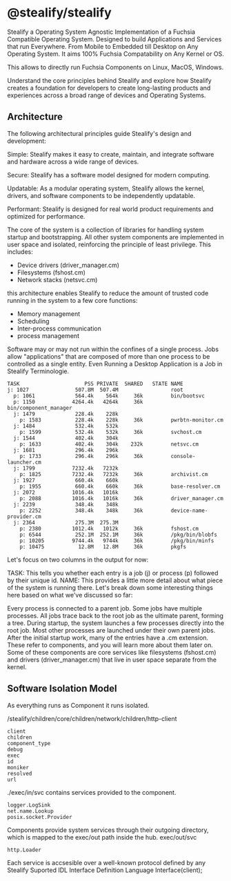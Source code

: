 # @stealify/stealify
Stealify a Operating System Agnostic Implementation of a Fuchsia Compatible Operating System. Designed to build Applications and Services that run Everywhere. From Mobile to Embedded till Desktop on Any Operating System. It aims 100% Fuchsia Compatability on Any Kernel or OS.

This allows to directly run Fuchsia Components on Linux, MacOS, Windows.

Understand the core principles behind Stealify and explore how Stealify creates a foundation for developers to create long-lasting products and experiences across a broad range of devices and Operating Systems.

## Architecture
The following architectural principles guide Stealify's design and development:

Simple: Stealify makes it easy to create, maintain, and integrate software and hardware across a wide range of devices.

Secure: Stealify has a software model designed for modern computing.

Updatable: As a modular operating system, Stealify allows the kernel, drivers, and software components to be independently updatable.

Performant: Stealify is designed for real world product requirements and optimized for performance.

The core of the system is a collection of libraries for handling system startup and bootstrapping. 
All other system components are implemented in user space and isolated, reinforcing the principle of least privilege. 
This includes:

- Device drivers (driver_manager.cm)
- Filesystems (fshost.cm)
- Network stacks (netsvc.cm)

this architecture enables Stealify to reduce the amount of trusted code running in the system to a few core functions:

- Memory management
- Scheduling
- Inter-process communication
- process management

Software may or may not run within the confines of a single process. Jobs allow "applications" that are composed of more than one process to be controlled as a single entity. Even Running a Desktop Application is a Job in Stealify Terminologie.

```
TASK                     PSS PRIVATE  SHARED   STATE NAME
j: 1027               507.8M  507.4M                 root
  p: 1061             564.4k    564k     36k         bin/bootsvc
  p: 1150            4264.4k   4264k     36k         bin/component_manager
  j: 1479             228.4k    228k
    p: 1583           228.4k    228k     36k         pwrbtn-monitor.cm
  j: 1484             532.4k    532k
    p: 1599           532.4k    532k     36k         svchost.cm
  j: 1544             402.4k    304k
    p: 1633           402.4k    304k    232k         netsvc.cm
  j: 1681             296.4k    296k
    p: 1733           296.4k    296k     36k         console-launcher.cm
  j: 1799            7232.4k   7232k
    p: 1825          7232.4k   7232k     36k         archivist.cm
  j: 1927             660.4k    660k
    p: 1955           660.4k    660k     36k         base-resolver.cm
  j: 2072            1016.4k   1016k
    p: 2088          1016.4k   1016k     36k         driver_manager.cm
  j: 2239             348.4k    348k
    p: 2252           348.4k    348k     36k         device-name-provider.cm
  j: 2364             275.3M  275.3M
    p: 2380          1012.4k   1012k     36k         fshost.cm
    p: 6544           252.1M  252.1M     36k         /pkg/bin/blobfs
    p: 10205         9744.4k   9744k     36k         /pkg/bin/minfs
    p: 10475           12.8M   12.8M     36k         pkgfs
```
Let's focus on two columns in the output for now:

TASK: This tells you whether each entry is a job (j) or process (p) followed by their unique id.
NAME: This provides a little more detail about what piece of the system is running there.
Let's break down some interesting things here based on what we've discussed so far:

Every process is connected to a parent job. Some jobs have multiple processes.
All jobs trace back to the root job as the ultimate parent, forming a tree.
During startup, the system launches a few processes directly into the root job. Most other processes are launched under their own parent jobs.
After the initial startup work, many of the entries have a .cm extension. These refer to components, and you will learn more about them later on.
Some of these components are core services like filesystems (fshost.cm) and drivers (driver_manager.cm) that live in user space separate from the kernel.

## Software Isolation Model
As everything runs as Component it runs isolated.

/stealify/children/core/children/network/children/http-client
```
client
children
component_type
debug
exec
id
moniker
resolved
url
```

./exec/in/svc contains services provided to the component.
```
logger.LogSink
net.name.Lookup
posix.socket.Provider
```

Components provide system services through their outgoing directory, which is mapped to the exec/out path inside the hub. 
exec/out/svc 
```
http.Loader
```

Each service is accsesible over a well-known protocol defined by any Stealify Suported IDL Interface Definition Language Interface(client);

